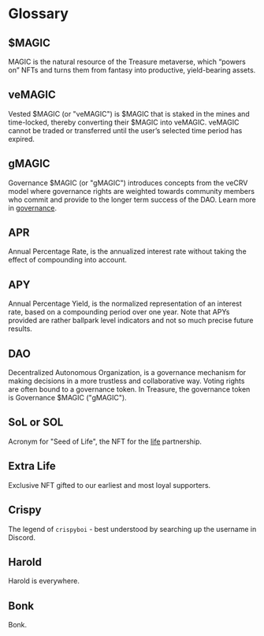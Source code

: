 # Glossary

## $MAGIC

MAGIC is the natural resource of the Treasure metaverse, which “powers on” NFTs and turns them from fantasy into productive, yield-bearing assets.

## veMAGIC

Vested $MAGIC (or "veMAGIC") is $MAGIC that is staked in the mines and time-locked, thereby converting their $MAGIC into veMAGIC. veMAGIC cannot be traded or transferred until the user’s selected time period has expired.

## gMAGIC

Governance $MAGIC (or "gMAGIC") introduces concepts from the veCRV model where governance rights are weighted towards community members who commit and provide to the longer term success of the DAO. Learn more in [governance](../about-treasure/governance/ "mention").

## APR

Annual Percentage Rate, is the annualized interest rate without taking the effect of compounding into account.

## APY

Annual Percentage Yield, is the normalized representation of an interest rate, based on a compounding period over one year. Note that APYs provided are rather ballpark level indicators and not so much precise future results.

## DAO

Decentralized Autonomous Organization, is a governance mechanism for making decisions in a more trustless and collaborative way. Voting rights are often bound to a governance token. In Treasure, the governance token is Governance $MAGIC ("gMAGIC").

## SoL or SOL

Acronym for "Seed of Life", the NFT for the [life](../partnerships/partnership-integrations/life/ "mention") partnership.

## Extra Life

Exclusive NFT gifted to our earliest and most loyal supporters.&#x20;

## Crispy

The legend of `crispyboi` - best understood by searching up the username in Discord.

## Harold

Harold is everywhere.

## Bonk

Bonk.
